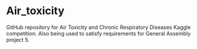 # Air_toxicity
GitHub repository for Air Toxicity and Chronic Respiratory Diseases Kaggle competition. Also being used to satisfy requirements for General Assembly project 5.
